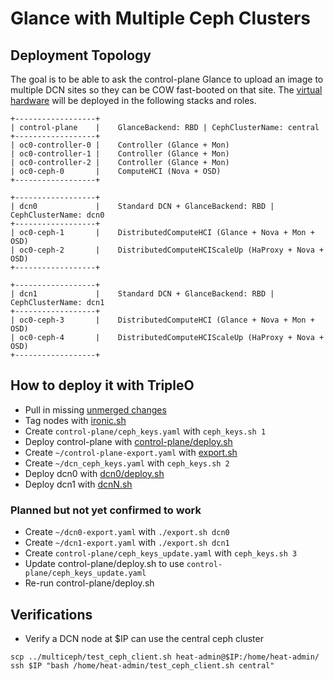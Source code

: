 # Glance with Multiple Ceph Clusters

## Deployment Topology

The goal is to be able to ask the control-plane Glance to upload an
image to multiple DCN sites so they can be COW fast-booted on that
site. The [virtual hardware](../tripleo-lab/overrides.yml#L12) will
be deployed in the following stacks and roles.

```
+------------------+
| control-plane    |    GlanceBackend: RBD | CephClusterName: central
+------------------+
| oc0-controller-0 |    Controller (Glance + Mon)
| oc0-controller-1 |    Controller (Glance + Mon)
| oc0-controller-2 |    Controller (Glance + Mon)
| oc0-ceph-0       |    ComputeHCI (Nova + OSD)
+------------------+

+------------------+
| dcn0             |    Standard DCN + GlanceBackend: RBD | CephClusterName: dcn0
+------------------+
| oc0-ceph-1       |    DistributedComputeHCI (Glance + Nova + Mon + OSD)
| oc0-ceph-2       |    DistributedComputeHCIScaleUp (HaProxy + Nova + OSD)
+------------------+

+------------------+
| dcn1             |    Standard DCN + GlanceBackend: RBD | CephClusterName: dcn1
+------------------+
| oc0-ceph-3       |    DistributedComputeHCI (Glance + Nova + Mon + OSD)
| oc0-ceph-4       |    DistributedComputeHCIScaleUp (HaProxy + Nova + OSD)
+------------------+
```

## How to deploy it with TripleO

- Pull in missing [unmerged changes](unmerged)
- Tag nodes with [ironic.sh](ironic.sh)
- Create `control-plane/ceph_keys.yaml` with `ceph_keys.sh 1`
- Deploy control-plane with [control-plane/deploy.sh](control-plane/deploy.sh)
- Create `~/control-plane-export.yaml` with [export.sh](export.sh)
- Create `~/dcn_ceph_keys.yaml` with `ceph_keys.sh 2`
- Deploy dcn0 with [dcn0/deploy.sh](dcn0/deploy.sh)
- Deploy dcn1 with [dcnN.sh](dcnN.sh)

### Planned but not yet confirmed to work

- Create `~/dcn0-export.yaml` with `./export.sh dcn0`
- Create `~/dcn1-export.yaml` with `./export.sh dcn1`
- Create `control-plane/ceph_keys_update.yaml` with `ceph_keys.sh 3`
- Update control-plane/deploy.sh to use `control-plane/ceph_keys_update.yaml`
- Re-run control-plane/deploy.sh

## Verifications

- Verify a DCN node at $IP can use the central ceph cluster
```
scp ../multiceph/test_ceph_client.sh heat-admin@$IP:/home/heat-admin/
ssh $IP "bash /home/heat-admin/test_ceph_client.sh central"
```
